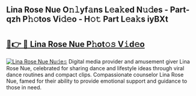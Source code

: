 ## Lina Rose Nue O𝚗𝚕yf𝚊ns L𝚎a𝚔ed N𝚞𝚍es - Part-qzh P𝚑𝚘tos Vi𝚍𝚎o - H𝚘𝚝 Part L𝚎a𝚔s iyBXt

# <h2><a href="http://kfbppin.oniu.top/?m=Lina+Rose+Nue">🔗👉 🔴 Lina Rose Nue P𝚑ot𝚘𝚜 V𝚒d𝚎o</a></h2>

[![Lina Rose Nue Nu𝚍e𝚜](https://i.imgur.com/0qMVB7G.gif)](http://kfbppin.oniu.top/?m=Lina+Rose+Nue)
Digital media provider and amusement giver Lina Rose Nue, celebrated for sharing dance and lifestyle ideas through viral dance routines and compact clips. Compassionate counselor Lina Rose Nue, famed for their ability to provide emotional support and guidance to those in need.  
